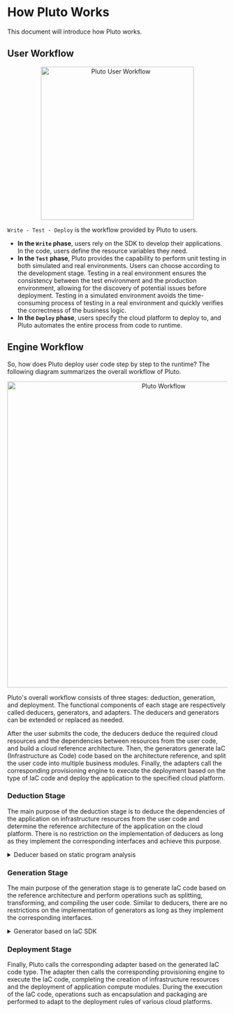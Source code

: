 # How Pluto Works

This document will introduce how Pluto works.

## User Workflow

<p align="center">
  <img src="/assets/pluto-user-workflow.jpg" alt="Pluto User Workflow" width="350">
</p>

`Write - Test - Deploy` is the workflow provided by Pluto to users.

- **In the `Write` phase**, users rely on the SDK to develop their applications. In the code, users define the resource variables they need.
- **In the `Test` phase**, Pluto provides the capability to perform unit testing in both simulated and real environments. Users can choose according to the development stage. Testing in a real environment ensures the consistency between the test environment and the production environment, allowing for the discovery of potential issues before deployment. Testing in a simulated environment avoids the time-consuming process of testing in a real environment and quickly verifies the correctness of the business logic.
- **In the `Deploy` phase**, users specify the cloud platform to deploy to, and Pluto automates the entire process from code to runtime.

## Engine Workflow

So, how does Pluto deploy user code step by step to the runtime? The following diagram summarizes the overall workflow of Pluto.

<p align="center">
  <img src="/assets/pluto-arch.jpg" alt="Pluto Workflow" width="700">
</p>

Pluto's overall workflow consists of three stages: deduction, generation, and deployment. The functional components of each stage are respectively called deducers, generators, and adapters. The deducers and generators can be extended or replaced as needed.

After the user submits the code, the deducers deduce the required cloud resources and the dependencies between resources from the user code, and build a cloud reference architecture. Then, the generators generate IaC (Infrastructure as Code) code based on the architecture reference, and split the user code into multiple business modules. Finally, the adapters call the corresponding provisioning engine to execute the deployment based on the type of IaC code and deploy the application to the specified cloud platform.

### Deduction Stage

The main purpose of the deduction stage is to deduce the dependencies of the application on infrastructure resources from the user code and determine the reference architecture of the application on the cloud platform. There is no restriction on the implementation of deducers as long as they implement the corresponding interfaces and achieve this purpose.

<details><summary>Deducer based on static program analysis</summary>

The Pluto repository provides an implementation of [a deducer based on static program analysis](https://github.com/pluto-lang/pluto/tree/main/components/deducers/static). This deducer mainly combines the API SDK to deduce the resource dependencies and build the reference architecture.

This deducer determines the dependencies of infrastructure resources by examining the resource variables defined in the user-written code, such as `const queue = new Queue();`, with the type of the resource variable being defined by the SDK that is being used. The type of the resource variable implements the `Resource` interface. The static analyzer determines whether a variable is a type of infrastructure resource by checking if it is an instance object of the `Resource` type.

By analyzing the invocation relationships between variables, the deducer can further deduce the relationships between the generated infrastructure resources. For example, when `queue.subscribe(fn)` is called, the function parameter `fn` is the subscription process for the queue. This means that when deploying the infrastructure, we need to deploy this function as a compute component (such as a Lambda function) and configure the component's trigger condition related to the queue. When `queue.push` is called, it indicates that the function calling this method will use the queue as an infrastructure resource at runtime.

Through these means, the dependencies of the infrastructure resources during deployment and the invocation relationships at runtime can be analyzed. By using the above methods, all the infrastructure resources that the application depends on, as well as the relationships between resources, can be analyzed to build the cloud reference architecture.

</details>

### Generation Stage

The main purpose of the generation stage is to generate IaC code based on the reference architecture and perform operations such as splitting, transforming, and compiling the user code. Similar to deducers, there are no restrictions on the implementation of generators as long as they implement the corresponding interfaces.

<details><summary>Generator based on IaC SDK</summary>

The Pluto repository provides an implementation of [a generator based on the IaC SDK](https://github.com/pluto-lang/pluto/tree/main/components/generators/static). This generator uses the IaC SDK to define infrastructure resources and splits the user code into multiple Lambda function modules. The API SDK has a corresponding IaC SDK that provides IaC implementations for each resource type defined by the API SDK on different platforms. The generator generates an instance object of the IaC type for each resource variable based on the reference architecture and configures the dependencies between the IaC objects, such as access permissions. In addition, the generator also splits the user code into multiple code files based on the division of compute modules in the reference architecture, with each file being an importable compute module. Finally, all the code is compiled.

</details>

### Deployment Stage

Finally, Pluto calls the corresponding adapter based on the generated IaC code type. The adapter then calls the corresponding provisioning engine to execute the IaC code, completing the creation of infrastructure resources and the deployment of application compute modules. During the execution of the IaC code, operations such as encapsulation and packaging are performed to adapt to the deployment rules of various cloud platforms.
